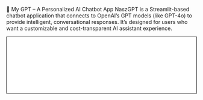 🧠 My GPT – A Personalized AI Chatbot App
NaszGPT is a Streamlit-based chatbot application that connects to OpenAI’s GPT models (like GPT-4o) to provide intelligent, conversational responses. It’s designed for users who want a customizable and cost-transparent AI assistant experience.

<iframe
    id="content"
    src="app.py"
    width="100%"
    style="border:1px solid black;overflow:hidden;"
></iframe>
<script>
function resizeIframeToFitContent(iframe) {
    iframe.style.height = (iframe.contentWindow.document.documentElement.scrollHeight + 50) + "px";
    iframe.contentDocument.body.style["overflow"] = 'hidden';
}
window.addEventListener('load', function() {
    var iframe = document.getElementById('content');
    resizeIframeToFitContent(iframe);
});
window.addEventListener('resize', function() {
    var iframe = document.getElementById('content');
    resizeIframeToFitContent(iframe);
});
</script>